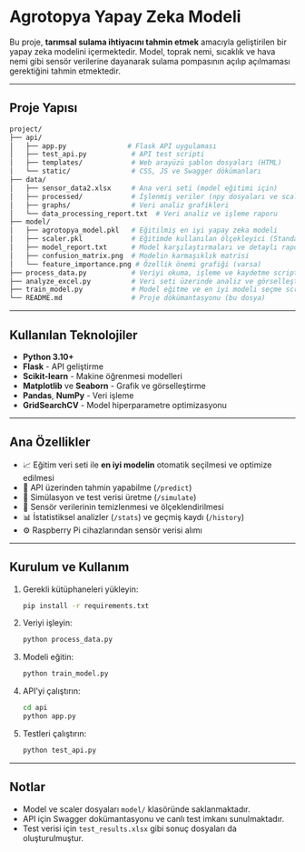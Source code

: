 
# Agrotopya Yapay Zeka Modeli
Bu proje, **tarımsal sulama ihtiyacını tahmin etmek** amacıyla geliştirilen bir yapay zeka modelini içermektedir. Model, toprak nemi, sıcaklık ve hava nemi gibi sensör verilerine dayanarak sulama pompasının açılıp açılmaması gerektiğini tahmin etmektedir.

---

## Proje Yapısı

```bash
project/
├── api/
│   ├── app.py               # Flask API uygulaması
│   ├── test_api.py           # API test scripti
│   ├── templates/            # Web arayüzü şablon dosyaları (HTML)
│   └── static/               # CSS, JS ve Swagger dökümanları
├── data/
│   ├── sensor_data2.xlsx     # Ana veri seti (model eğitimi için)
│   ├── processed/            # İşlenmiş veriler (npy dosyaları ve scaler)
│   ├── graphs/               # Veri analiz grafikleri
│   └── data_processing_report.txt  # Veri analiz ve işleme raporu
├── model/
│   ├── agrotopya_model.pkl   # Eğitilmiş en iyi yapay zeka modeli
│   ├── scaler.pkl            # Eğitimde kullanılan ölçekleyici (StandardScaler)
│   ├── model_report.txt      # Model karşılaştırmaları ve detaylı rapor
│   ├── confusion_matrix.png  # Modelin karmaşıklık matrisi
│   └── feature_importance.png # Özellik önemi grafiği (varsa)
├── process_data.py           # Veriyi okuma, işleme ve kaydetme scripti
├── analyze_excel.py          # Veri seti üzerinde analiz ve görselleştirme scripti
├── train_model.py            # Model eğitme ve en iyi modeli seçme scripti
└── README.md                 # Proje dökümantasyonu (bu dosya)
```

---

## Kullanılan Teknolojiler
- **Python 3.10+**
- **Flask** - API geliştirme
- **Scikit-learn** - Makine öğrenmesi modelleri
- **Matplotlib** ve **Seaborn** - Grafik ve görselleştirme
- **Pandas**, **NumPy** - Veri işleme
- **GridSearchCV** - Model hiperparametre optimizasyonu

---

## Ana Özellikler
- 📈 Eğitim veri seti ile **en iyi modelin** otomatik seçilmesi ve optimize edilmesi
- 🧪 API üzerinden tahmin yapabilme (`/predict`)
- 📜 Simülasyon ve test verisi üretme (`/simulate`)
- 🧹 Sensör verilerinin temizlenmesi ve ölçeklendirilmesi
- 📊 İstatistiksel analizler (`/stats`) ve geçmiş kaydı (`/history`)
- ⚙️ Raspberry Pi cihazlarından sensör verisi alımı

---

## Kurulum ve Kullanım

1. Gerekli kütüphaneleri yükleyin:
   ```bash
   pip install -r requirements.txt
   ```

2. Veriyi işleyin:
   ```bash
   python process_data.py
   ```

3. Modeli eğitin:
   ```bash
   python train_model.py
   ```

4. API'yi çalıştırın:
   ```bash
   cd api
   python app.py
   ```

5. Testleri çalıştırın:
   ```bash
   python test_api.py
   ```

---

## Notlar
- Model ve scaler dosyaları `model/` klasöründe saklanmaktadır.
- API için Swagger dokümantasyonu ve canlı test imkanı sunulmaktadır.
- Test verisi için `test_results.xlsx` gibi sonuç dosyaları da oluşturulmuştur.
